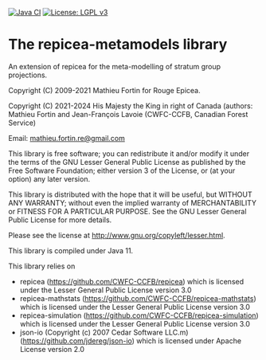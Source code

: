 
<!-- badges: start -->
[![Java CI](https://github.com/CWFC-CCFB/repicea-metamodels/actions/workflows/gradle.yml/badge.svg)](https://github.com/CWFC-CCFB/repicea-metamodels/actions/workflows/gradle.yml)
[![License: LGPL v3](https://img.shields.io/badge/License-LGPL_v3-blue.svg)](https://www.gnu.org/licenses/lgpl-3.0)
<!-- badges: end -->


The repicea-metamodels library
=====================================

An extension of repicea for the meta-modelling of stratum group projections.

Copyright (C) 2009-2021 Mathieu Fortin for Rouge Epicea.

Copyright (C) 2021-2024 His Majesty the King in right of Canada (authors: Mathieu Fortin and Jean-François Lavoie (CWFC-CCFB, Canadian Forest Service)

Email: mathieu.fortin.re@gmail.com

This library is free software; you can redistribute it and/or
modify it under the terms of the GNU Lesser General Public
License as published by the Free Software Foundation; either
version 3 of the License, or (at your option) any later version.

This library is distributed with the hope that it will be useful,
but WITHOUT ANY WARRANTY; without even the implied
warranty of MERCHANTABILITY or FITNESS FOR A
PARTICULAR PURPOSE. See the GNU Lesser General Public
License for more details.

Please see the license at http://www.gnu.org/copyleft/lesser.html.

This library is compiled under Java 11. 

This library relies on 
- repicea (https://github.com/CWFC-CCFB/repicea) which is licensed under 
the Lesser General Public License version 3.0  
- repicea-mathstats (https://github.com/CWFC-CCFB/repicea-mathstats) which is licensed under 
the Lesser General Public License version 3.0
- repicea-simulation (https://github.com/CWFC-CCFB/repicea-simulation) which is licensed under 
the Lesser General Public License version 3.0
- json-io (Copyright (c) 2007 Cedar Software LLC.m) (https://github.com/jdereg/json-io) which is 
licensed under Apache License version 2.0
